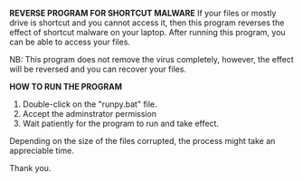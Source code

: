 **REVERSE PROGRAM FOR SHORTCUT MALWARE**
If your files or mostly drive is shortcut and you cannot access it, then this program reverses the effect of shortcut malware on your laptop. After running this program, you can be able to access your files.

NB: This program does not remove the virus completely, however, the effect will be reversed and you can recover your files.

**HOW TO RUN THE PROGRAM**
1. Double-click on the "runpy.bat" file.
2. Accept the adminstrator permission
3. Wait patiently for the program to run and take effect.

Depending on the size of the files corrupted, the process might take an appreciable time.

Thank you.
